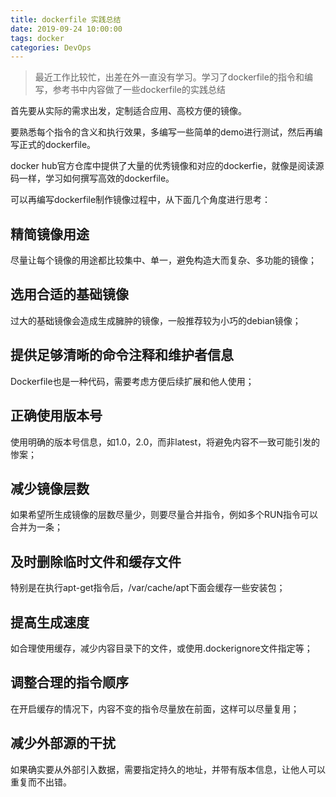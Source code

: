```yaml
---
title: dockerfile 实践总结
date: 2019-09-24 10:00:00
tags: docker
categories: DevOps
---
```


> 最近工作比较忙，出差在外一直没有学习。学习了dockerfile的指令和编写，参考书中内容做了一些dockerfile的实践总结

<!-- more -->
首先要从实际的需求出发，定制适合应用、高校方便的镜像。

要熟悉每个指令的含义和执行效果，多编写一些简单的demo进行测试，然后再编写正式的dockerfile。

docker hub官方仓库中提供了大量的优秀镜像和对应的dockerfie，就像是阅读源码一样，学习如何撰写高效的dockerfile。

可以再编写dockerfile制作镜像过程中，从下面几个角度进行思考：

## 精简镜像用途
尽量让每个镜像的用途都比较集中、单一，避免构造大而复杂、多功能的镜像；

## 选用合适的基础镜像
过大的基础镜像会造成生成臃肿的镜像，一般推荐较为小巧的debian镜像；

## 提供足够清晰的命令注释和维护者信息
Dockerfile也是一种代码，需要考虑方便后续扩展和他人使用；

## 正确使用版本号
使用明确的版本号信息，如1.0，2.0，而非latest，将避免内容不一致可能引发的惨案；

## 减少镜像层数
如果希望所生成镜像的层数尽量少，则要尽量合并指令，例如多个RUN指令可以合并为一条；

## 及时删除临时文件和缓存文件
特别是在执行apt-get指令后，/var/cache/apt下面会缓存一些安装包；

## 提高生成速度
如合理使用缓存，减少内容目录下的文件，或使用.dockerignore文件指定等；

## 调整合理的指令顺序
在开启缓存的情况下，内容不变的指令尽量放在前面，这样可以尽量复用；

## 减少外部源的干扰 
如果确实要从外部引入数据，需要指定持久的地址，并带有版本信息，让他人可以重复而不出错。
